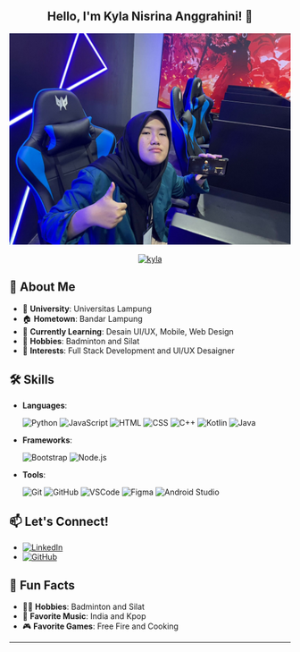 <h2 align="center"> Hello, I'm Kyla Nisrina Anggrahini! 👋 </h2> 
<p align="center">
  <img src="me.jpg" alt="Kyla Nisrina">
</p>

<p align="center">
  <a href="#">
    <img src="https://readme-typing-svg.herokuapp.com?font=Roboto&size=30&color=4D03FF&center=true&vCenter=true&lines=Semangat+Kyloo+🔥" alt="kyla">
  </a>
</p>

## 🚀 About Me
- 🏫 **University**: Universitas Lampung
- 🏠 **Hometown**: Bandar Lampung
- 🌱 **Currently Learning**: Desain UI/UX, Mobile, Web Design
- 🎯 **Hobbies**: Badminton and Silat
- 💼 **Interests**: Full Stack Development and UI/UX Desaigner

## 🛠️ Skills
- **Languages**: 
  <p align="left">
    <img src="https://cdn.jsdelivr.net/gh/devicons/devicon/icons/python/python-original.svg" alt="Python" width="40" height="40"/>
    <img src="https://cdn.jsdelivr.net/gh/devicons/devicon/icons/javascript/javascript-original.svg" alt="JavaScript" width="40" height="40"/>
    <img src="https://cdn.jsdelivr.net/gh/devicons/devicon/icons/html5/html5-original.svg" alt="HTML" width="40" height="40"/>
    <img src="https://cdn.jsdelivr.net/gh/devicons/devicon/icons/css3/css3-original.svg" alt="CSS" width="40" height="40"/>
    <img src="https://cdn.jsdelivr.net/gh/devicons/devicon/icons/cplusplus/cplusplus-original.svg" alt="C++" width="40" height="40"/>
    <img src="https://cdn.jsdelivr.net/gh/devicons/devicon/icons/kotlin/kotlin-original.svg" alt="Kotlin" width="40" height="40"/>
    <img src="https://cdn.jsdelivr.net/gh/devicons/devicon/icons/java/java-original.svg" alt="Java" width="40" height="40"/>
  </p>

- **Frameworks**: 
  <p align="left">
    <img src="https://cdn.jsdelivr.net/gh/devicons/devicon/icons/bootstrap/bootstrap-original.svg" alt="Bootstrap" width="40" height="40"/>
    <img src="https://cdn.jsdelivr.net/gh/devicons/devicon/icons/nodejs/nodejs-original.svg" alt="Node.js" width="40" height="40"/>
  </p>

- **Tools**: 
  <p align="left">
    <img src="https://cdn.jsdelivr.net/gh/devicons/devicon/icons/git/git-original.svg" alt="Git" width="40" height="40"/>
    <img src="https://cdn.jsdelivr.net/gh/devicons/devicon/icons/github/github-original.svg" alt="GitHub" width="40" height="40"/>
    <img src="https://cdn.jsdelivr.net/gh/devicons/devicon/icons/vscode/vscode-original.svg" alt="VSCode" width="40" height="40"/>
    <img src="https://cdn.jsdelivr.net/gh/devicons/devicon/icons/figma/figma-original.svg" alt="Figma" width="40" height="40"/>
    <img src="https://cdn.jsdelivr.net/gh/devicons/devicon/icons/androidstudio/androidstudio-original.svg" alt="Android Studio" width="40" height="40"/>
  </p>

## 📫 Let's Connect!
- [![LinkedIn](https://img.shields.io/badge/LinkedIn-kylanisrina-blue)](www.linkedin.com/in/kyla-nisrina-409b29274)
- [![GitHub](https://img.shields.io/badge/GitHub-kylanisrina-green)](https://github.com/kylanisrina)

## 🌟 Fun Facts
- 🧗‍♂️ **Hobbies**: Badminton and Silat
- 🎵 **Favorite Music**: India and Kpop
- 🎮 **Favorite Games**: Free Fire and Cooking

---

